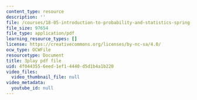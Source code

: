 ```yaml
---
content_type: resource
description: ''
file: /courses/18-05-introduction-to-probability-and-statistics-spring-2014/4f0443556eed1ef14440d5d1b4a1b220_DyuQsaqXhwU.pdf
file_size: 97654
file_type: application/pdf
learning_resource_types: []
license: https://creativecommons.org/licenses/by-nc-sa/4.0/
ocw_type: OCWFile
resourcetype: Document
title: 3play pdf file
uid: 4f044355-6eed-1ef1-4440-d5d1b4a1b220
video_files:
  video_thumbnail_file: null
video_metadata:
  youtube_id: null
---
```

